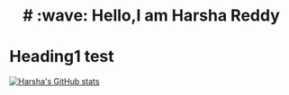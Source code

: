 <h1 style="text-align: center;"># :wave: Hello,I am Harsha Reddy</h1>


# Heading1 test

[![Harsha's GitHub stats](https://github-readme-stats.vercel.app/api?username=harshavardhanm03)](https://github.com/anuraghazra/github-readme-stats)
